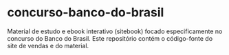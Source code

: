 # concurso-banco-do-brasil
Material de estudo e ebook interativo (sitebook) focado especificamente no concurso do Banco do Brasil. Este repositório contém o código-fonte do site de vendas e do material.
